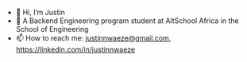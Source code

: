 - 👋 Hi, I’m Justin
- 🌱 A Backend Engineering program student at AltSchool Africa in the School of Engineering
- 📫 How to reach me: justinnwaeze@gmail.com, https://linkedin.com/in/justinnwaeze

<!---
justinjayz/justinjayz is a ✨ special ✨ repository because its `README.md` (this file) appears on your GitHub profile.
You can click the Preview link to take a look at your changes.
--->
